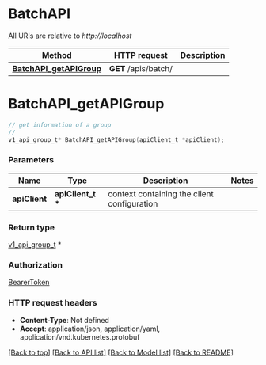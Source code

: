 # BatchAPI

All URIs are relative to *http://localhost*

Method | HTTP request | Description
------------- | ------------- | -------------
[**BatchAPI_getAPIGroup**](BatchAPI.md#BatchAPI_getAPIGroup) | **GET** /apis/batch/ | 


# **BatchAPI_getAPIGroup**
```c
// get information of a group
//
v1_api_group_t* BatchAPI_getAPIGroup(apiClient_t *apiClient);
```

### Parameters
Name | Type | Description  | Notes
------------- | ------------- | ------------- | -------------
**apiClient** | **apiClient_t \*** | context containing the client configuration |

### Return type

[v1_api_group_t](v1_api_group.md) *


### Authorization

[BearerToken](../README.md#BearerToken)

### HTTP request headers

 - **Content-Type**: Not defined
 - **Accept**: application/json, application/yaml, application/vnd.kubernetes.protobuf

[[Back to top]](#) [[Back to API list]](../README.md#documentation-for-api-endpoints) [[Back to Model list]](../README.md#documentation-for-models) [[Back to README]](../README.md)

